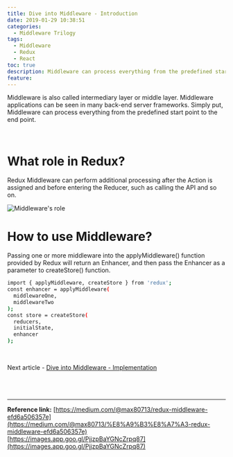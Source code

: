 ```yaml
---
title: Dive into Middleware - Introduction
date: 2019-01-29 10:38:51
categories:
  - Middleware Trilogy
tags:
  - Middleware
  - Redux
  - React
toc: true
description: Middleware can process everything from the predefined start point to the end point.
feature:
---
```

Middleware is also called intermediary layer or middle layer. Middleware applications can be seen in many back-end server frameworks. Simply put, Middleware can process everything from the predefined start point to the end point.
<!-- more -->
<br>

# What role in Redux?
Redux Middleware can perform additional processing after the Action is assigned and before entering the Reducer, such as calling the API and so on. 

![Middleware's role](https://drive.google.com/uc?export=view&id=1EUk3RATpGN3UgOWTGhhE8xpvvKJ8_4qe)
<br>

# How to use Middleware?
Passing one or more middleware into the applyMiddleware() function provided by Redux will return an Enhancer, and then pass the Enhancer as a parameter to createStore() function.

```sh
import { applyMiddleware, createStore } from 'redux';
const enhancer = applyMiddleware(
  middlewareOne,
  middlewareTwo
);
const store = createStore(
  reducers,
  initialState,
  enhancer
);
```
<br>

Next article - [Dive into Middleware - Implementation](http://tingkaiwu.com/2019/02/03/deep-dive-into-middleware-2/)
<br><br><br><br>

----------------------------------------------------------

**Reference link:**
[https://medium.com/@max80713/redux-middleware-efd6a506357e](https://medium.com/@max80713/%E8%A9%B3%E8%A7%A3-redux-middleware-efd6a506357e)
[https://images.app.goo.gl/PjjzpBaYGNcZrpq87](https://images.app.goo.gl/PjjzpBaYGNcZrpq87)